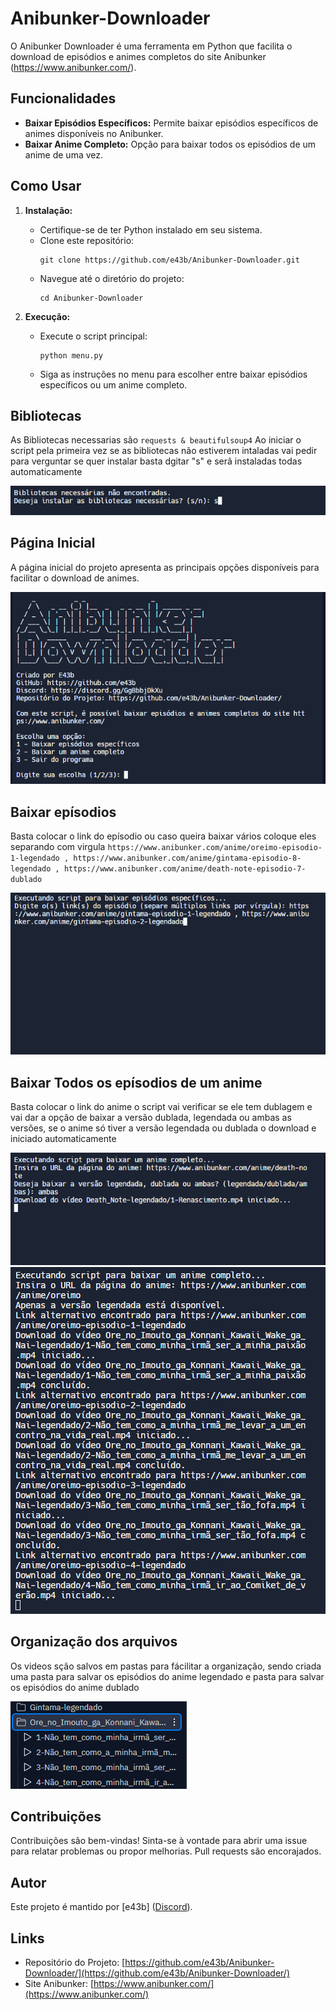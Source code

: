 # Anibunker-Downloader

O Anibunker Downloader é uma ferramenta em Python que facilita o download de episódios e animes completos do site Anibunker (https://www.anibunker.com/).

## Funcionalidades

- **Baixar Episódios Específicos:** Permite baixar episódios específicos de animes disponíveis no Anibunker.
- **Baixar Anime Completo:** Opção para baixar todos os episódios de um anime de uma vez.

## Como Usar

1. **Instalação:**
   - Certifique-se de ter Python instalado em seu sistema.
   - Clone este repositório:
     ```
     git clone https://github.com/e43b/Anibunker-Downloader.git
     ```
   - Navegue até o diretório do projeto:
     ```
     cd Anibunker-Downloader
     ```

2. **Execução:**
   - Execute o script principal:
     ```
     python menu.py
     ```
   - Siga as instruções no menu para escolher entre baixar episódios específicos ou um anime completo.

## Bibliotecas

As Bibliotecas necessarias são
     ```
     requests &
     beautifulsoup4
     ```
Ao iniciar o script pela primeira vez se as bibliotecas não estiverem intaladas vai pedir para verguntar se quer instalar basta dgitar "s" e serã instaladas todas automaticamente

![Requirements](img/requirements.png)

## Página Inicial

A página inicial do projeto apresenta as principais opções disponíveis para facilitar o download de animes.

![Página Inicial](img/home.png)

## Baixar epísodios

Basta colocar o link do epísodio ou caso queira baixar vários coloque eles separando com virgula
     ```
     https://www.anibunker.com/anime/oreimo-episodio-1-legendado , https://www.anibunker.com/anime/gintama-episodio-8-legendado , https://www.anibunker.com/anime/death-note-episodio-7-dublado
     ```

![Episódio](img/episodio.png)

## Baixar Todos os epísodios de um anime

Basta colocar o link do anime o script vai verificar se ele tem dublagem e vai dar a opção de baixar a versão dublada, legendada ou ambas as versões, se o anime só tiver a versão legendada ou dublada o download e iniciado automaticamente

![Anime](img/anime2.png)
![Anime](img/anime.png)

## Organização dos arquivos

Os videos sção salvos em pastas para fácilitar a organização, sendo criada uma pasta para salvar os episódios do anime legendado e pasta para salvar os episódios do anime dublado

![Arquivos](img/arquivos.png)


## Contribuições

Contribuições são bem-vindas! Sinta-se à vontade para abrir uma issue para relatar problemas ou propor melhorias. Pull requests são encorajados.

## Autor

Este projeto é mantido por [e43b] ([Discord](https://discord.gg/GgBbbjDkXu)).

## Links

- Repositório do Projeto: [https://github.com/e43b/Anibunker-Downloader/](https://github.com/e43b/Anibunker-Downloader/)
- Site Anibunker: [https://www.anibunker.com/](https://www.anibunker.com/)

